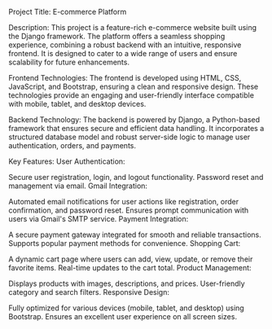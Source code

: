 Project Title:  E-commerce Platform

Description:
This project is a feature-rich e-commerce website built using the Django framework. The platform offers a seamless shopping experience, combining a robust backend with an intuitive, responsive frontend. It is designed to cater to a wide range of users and ensure scalability for future enhancements.

Frontend Technologies:
The frontend is developed using HTML, CSS, JavaScript, and Bootstrap, ensuring a clean and responsive design. These technologies provide an engaging and user-friendly interface compatible with mobile, tablet, and desktop devices.

Backend Technology:
The backend is powered by Django, a Python-based framework that ensures secure and efficient data handling. It incorporates a structured database model and robust server-side logic to manage user authentication, orders, and payments.

Key Features:
User Authentication:

Secure user registration, login, and logout functionality.
Password reset and management via email.
Gmail Integration:

Automated email notifications for user actions like registration, order confirmation, and password reset.
Ensures prompt communication with users via Gmail's SMTP service.
Payment Integration:

A secure payment gateway integrated for smooth and reliable transactions.
Supports popular payment methods for convenience.
Shopping Cart:

A dynamic cart page where users can add, view, update, or remove their favorite items.
Real-time updates to the cart total.
Product Management:

Displays products with images, descriptions, and prices.
User-friendly category and search filters.
Responsive Design:

Fully optimized for various devices (mobile, tablet, and desktop) using Bootstrap.
Ensures an excellent user experience on all screen sizes.
